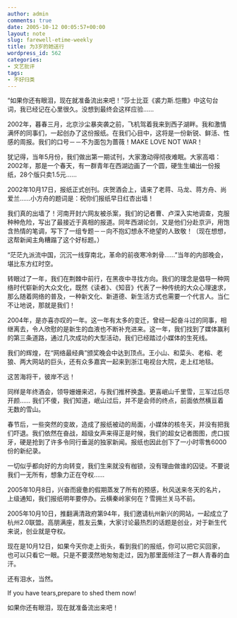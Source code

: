 ```yaml
---
author: admin
comments: true
date: 2005-10-12 00:05:57+00:00
layout: note
slug: farewell-etime-weekly
title: 为3岁的她送行
wordpress_id: 562
categories:
- 文艺批评
tags:
- 不好归类
---
```


“如果你还有眼泪，现在就准备流出来吧！”莎士比亚《裘力斯.恺撒》中这句台词，我已经记在心里很久。没想到最终会这样应验……

2002年，暮春三月，北京沙尘暴突袭之前，飞机驾着我来到西子湖畔。我和激情满怀的同事们，一起创办了这份报纸。在我们心目中，这将是一份新锐、鲜活、性感的周报。我们的口号－－不为面包为蔷薇！MAKE LOVE NOT WAR！
 
犹记得，当年5月份，我们做出第一期试刊，大家激动得彻夜难眠。大家高唱：2002年，那是一个春天，有一群青年在西湖边画了一个圆，硬生生编出一份报纸，28个版只卖1.5元……
 
2002年10月17日，报纸正式创刊。庆贺酒会上，请来了老蒋、马龙、蒋方舟、尚爱兰……小方舟的题词是：祝你们报纸早日红杏出墙！
 
我们真的出墙了！河南开封六网友被杀案，我们的记者曹、卢深入实地调查，克服种种危险，写出了最接近于真相的报道。同年西湖论剑，又是他们分赴京沪，用饱含热情的笔调，写下了一组专题－－向不抱幻想永不绝望的人致敬！（现在想想，这帮新闻主角糟蹋了这个好标题。）
 
“茫茫九派流中国，沉沉一线穿南北，革命的前夜寒冷刺骨……”当年的内部晚会，堪比东方红时空。
 
转眼过了一年，我们在荆棘中前行，在黑夜中寻找方向。我们的理念是倡导一种网络时代崭新的大众文化，既然《读者》、《知音》代表了一种传统的大众心理速求，那么随着网络的普及，一种新文化、新道德、新生活方式也需要一个代言人。当仁不让地说，那就是我们！
 
2004年，是亦喜亦叹的一年。这一年有太多的变迁，曾经一起奋斗过的同事，相继离去，令人欣慰的是新生的血液也不断补充进来。这一年，我们找到了媒体赢利的第三条道路，通过几次成功的大型活动，我们已经踏过小媒体的生死线。
 
我们的辉煌，在“网络最经典”颁奖晚会中达到顶点。王小山、和菜头、老榕、老狼、两大网站的巨头，还有众多嘉宾一起来到浙江电视台大院，走上红地毯。
 
这苦海将干，彼岸不远！
 
同样是年终酒会，领导姗姗来迟，与我们推杯换盏。更喜岷山千里雪，三军过后尽开颜……
我们不傻，我们知道，岷山过后，并不是会师的终点，前面依然横亘着无数的雪山。
 
春节后，一些突然的变故，造成了报纸被动的局面，小媒体的核冬天，并没有把我们吓退。我们依然在奋战，超级女声来得正是时候，我们的超女记者图图，虎口拔牙，硬是抢到了许多令同行垂涎的独家新闻。报纸也因此创下了一小时零售6000份的新纪录。
 
一切似乎都向好的方向转变，我们生来就没有枷锁，没有理由做谁的囚徒。不要说我们一无所有，想象力正在夺权……
 
2005年10月8日，兴奋而疲惫的假期蒸发了所有的预感，秋风送来冬天的名片，上级通知，我们报纸明年要停办。云横秦岭家何在？雪拥兰关马不前。
 
2005年10月10日，推翻满清政府第94年，我们邀请杭州新兴的网站，一起成立了杭州2.0联盟。高朋满座，胜友云集，大家讨论最热烈的话题是创业，对于新生代来说，创业就是夺权。
 
现在是10月12日，如果今天你走上街头，看到我们的报纸，你可以把它买回家，也可以只看它一眼。只是不要漠然地匆匆走过，因为那里面倾注了一群人青春的血汗。
 
还有泪水，当然。
 
If you have tears,prepare to shed them now!
 
如果你还有眼泪，现在就准备流出来吧！  
